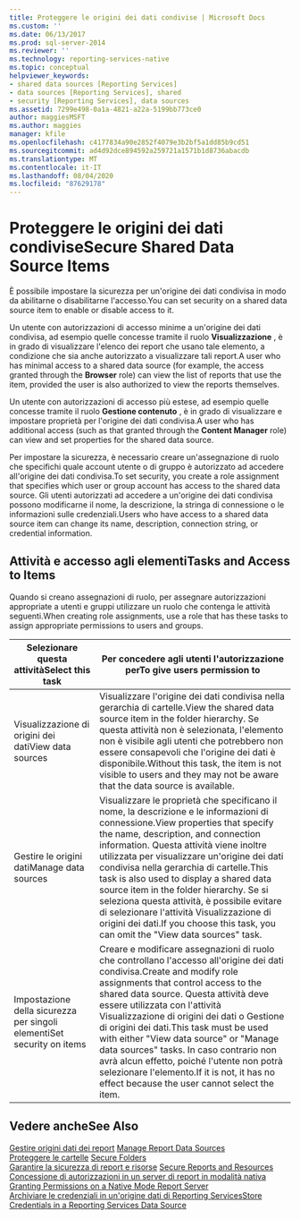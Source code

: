```yaml
---
title: Proteggere le origini dei dati condivise | Microsoft Docs
ms.custom: ''
ms.date: 06/13/2017
ms.prod: sql-server-2014
ms.reviewer: ''
ms.technology: reporting-services-native
ms.topic: conceptual
helpviewer_keywords:
- shared data sources [Reporting Services]
- data sources [Reporting Services], shared
- security [Reporting Services], data sources
ms.assetid: 7299e498-0a1a-4821-a22a-5199bb773ce0
author: maggiesMSFT
ms.author: maggies
manager: kfile
ms.openlocfilehash: c4177834a90e2852f4079e3b2bf5a1dd85b9cd51
ms.sourcegitcommit: ad4d92dce894592a259721a1571b1d8736abacdb
ms.translationtype: MT
ms.contentlocale: it-IT
ms.lasthandoff: 08/04/2020
ms.locfileid: "87629178"
---
```

# <a name="secure-shared-data-source-items"></a><span data-ttu-id="646b6-102">Proteggere le origini dei dati condivise</span><span class="sxs-lookup"><span data-stu-id="646b6-102">Secure Shared Data Source Items</span></span>
  <span data-ttu-id="646b6-103">È possibile impostare la sicurezza per un'origine dei dati condivisa in modo da abilitarne o disabilitarne l'accesso.</span><span class="sxs-lookup"><span data-stu-id="646b6-103">You can set security on a shared data source item to enable or disable access to it.</span></span>  
  
 <span data-ttu-id="646b6-104">Un utente con autorizzazioni di accesso minime a un'origine dei dati condivisa, ad esempio quelle concesse tramite il ruolo **Visualizzazione** , è in grado di visualizzare l'elenco dei report che usano tale elemento, a condizione che sia anche autorizzato a visualizzare tali report.</span><span class="sxs-lookup"><span data-stu-id="646b6-104">A user who has minimal access to a shared data source (for example, the access granted through the **Browser** role) can view the list of reports that use the item, provided the user is also authorized to view the reports themselves.</span></span>  
  
 <span data-ttu-id="646b6-105">Un utente con autorizzazioni di accesso più estese, ad esempio quelle concesse tramite il ruolo **Gestione contenuto** , è in grado di visualizzare e impostare proprietà per l'origine dei dati condivisa.</span><span class="sxs-lookup"><span data-stu-id="646b6-105">A user who has additional access (such as that granted through the **Content Manager** role) can view and set properties for the shared data source.</span></span>  
  
 <span data-ttu-id="646b6-106">Per impostare la sicurezza, è necessario creare un'assegnazione di ruolo che specifichi quale account utente o di gruppo è autorizzato ad accedere all'origine dei dati condivisa.</span><span class="sxs-lookup"><span data-stu-id="646b6-106">To set security, you create a role assignment that specifies which user or group account has access to the shared data source.</span></span> <span data-ttu-id="646b6-107">Gli utenti autorizzati ad accedere a un'origine dei dati condivisa possono modificarne il nome, la descrizione, la stringa di connessione o le informazioni sulle credenziali.</span><span class="sxs-lookup"><span data-stu-id="646b6-107">Users who have access to a shared data source item can change its name, description, connection string, or credential information.</span></span>  
  
## <a name="tasks-and-access-to-items"></a><span data-ttu-id="646b6-108">Attività e accesso agli elementi</span><span class="sxs-lookup"><span data-stu-id="646b6-108">Tasks and Access to Items</span></span>  
 <span data-ttu-id="646b6-109">Quando si creano assegnazioni di ruolo, per assegnare autorizzazioni appropriate a utenti e gruppi utilizzare un ruolo che contenga le attività seguenti.</span><span class="sxs-lookup"><span data-stu-id="646b6-109">When creating role assignments, use a role that has these tasks to assign appropriate permissions to users and groups.</span></span>  
  
|<span data-ttu-id="646b6-110">Selezionare questa attività</span><span class="sxs-lookup"><span data-stu-id="646b6-110">Select this task</span></span>|<span data-ttu-id="646b6-111">Per concedere agli utenti l'autorizzazione per</span><span class="sxs-lookup"><span data-stu-id="646b6-111">To give users permission to</span></span>|  
|----------------------|---------------------------------|  
|<span data-ttu-id="646b6-112">Visualizzazione di origini dei dati</span><span class="sxs-lookup"><span data-stu-id="646b6-112">View data sources</span></span>|<span data-ttu-id="646b6-113">Visualizzare l'origine dei dati condivisa nella gerarchia di cartelle.</span><span class="sxs-lookup"><span data-stu-id="646b6-113">View the shared data source item in the folder hierarchy.</span></span> <span data-ttu-id="646b6-114">Se questa attività non è selezionata, l'elemento non è visibile agli utenti che potrebbero non essere consapevoli che l'origine dei dati è disponibile.</span><span class="sxs-lookup"><span data-stu-id="646b6-114">Without this task, the item is not visible to users and they may not be aware that the data source is available.</span></span>|  
|<span data-ttu-id="646b6-115">Gestire le origini dati</span><span class="sxs-lookup"><span data-stu-id="646b6-115">Manage data sources</span></span>|<span data-ttu-id="646b6-116">Visualizzare le proprietà che specificano il nome, la descrizione e le informazioni di connessione.</span><span class="sxs-lookup"><span data-stu-id="646b6-116">View properties that specify the name, description, and connection information.</span></span> <span data-ttu-id="646b6-117">Questa attività viene inoltre utilizzata per visualizzare un'origine dei dati condivisa nella gerarchia di cartelle.</span><span class="sxs-lookup"><span data-stu-id="646b6-117">This task is also used to display a shared data source item in the folder hierarchy.</span></span> <span data-ttu-id="646b6-118">Se si seleziona questa attività, è possibile evitare di selezionare l'attività Visualizzazione di origini dei dati.</span><span class="sxs-lookup"><span data-stu-id="646b6-118">If you choose this task, you can omit the "View data sources" task.</span></span>|  
|<span data-ttu-id="646b6-119">Impostazione della sicurezza per singoli elementi</span><span class="sxs-lookup"><span data-stu-id="646b6-119">Set security on items</span></span>|<span data-ttu-id="646b6-120">Creare e modificare assegnazioni di ruolo che controllano l'accesso all'origine dei dati condivisa.</span><span class="sxs-lookup"><span data-stu-id="646b6-120">Create and modify role assignments that control access to the shared data source.</span></span> <span data-ttu-id="646b6-121">Questa attività deve essere utilizzata con l'attività Visualizzazione di origini dei dati o Gestione di origini dei dati.</span><span class="sxs-lookup"><span data-stu-id="646b6-121">This task must be used with either "View data source" or "Manage data sources" tasks.</span></span> <span data-ttu-id="646b6-122">In caso contrario non avrà alcun effetto, poiché l'utente non potrà selezionare l'elemento.</span><span class="sxs-lookup"><span data-stu-id="646b6-122">If it is not, it has no effect because the user cannot select the item.</span></span>|  
  
## <a name="see-also"></a><span data-ttu-id="646b6-123">Vedere anche</span><span class="sxs-lookup"><span data-stu-id="646b6-123">See Also</span></span>  
 <span data-ttu-id="646b6-124">[Gestire origini dati dei report](../report-data/manage-report-data-sources.md) </span><span class="sxs-lookup"><span data-stu-id="646b6-124">[Manage Report Data Sources](../report-data/manage-report-data-sources.md) </span></span>  
 <span data-ttu-id="646b6-125">[Proteggere le cartelle](secure-folders.md) </span><span class="sxs-lookup"><span data-stu-id="646b6-125">[Secure Folders](secure-folders.md) </span></span>  
 <span data-ttu-id="646b6-126">[Garantire la sicurezza di report e risorse](secure-reports-and-resources.md) </span><span class="sxs-lookup"><span data-stu-id="646b6-126">[Secure Reports and Resources](secure-reports-and-resources.md) </span></span>  
 <span data-ttu-id="646b6-127">[Concessione di autorizzazioni in un server di report in modalità nativa](granting-permissions-on-a-native-mode-report-server.md) </span><span class="sxs-lookup"><span data-stu-id="646b6-127">[Granting Permissions on a Native Mode Report Server](granting-permissions-on-a-native-mode-report-server.md) </span></span>  
 [<span data-ttu-id="646b6-128">Archiviare le credenziali in un'origine dati di Reporting Services</span><span class="sxs-lookup"><span data-stu-id="646b6-128">Store Credentials in a Reporting Services Data Source</span></span>](../report-data/store-credentials-in-a-reporting-services-data-source.md)  
  
  
